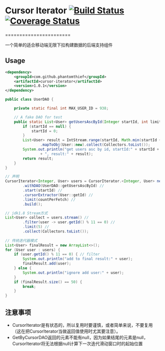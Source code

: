 # Cursor Iterator [![Build Status](https://travis-ci.org/PhantomThief/cursor-iterator.svg)](https://travis-ci.org/PhantomThief/cursor-iterator) [![Coverage Status](https://coveralls.io/repos/PhantomThief/cursor-iterator/badge.svg?branch=master)](https://coveralls.io/r/PhantomThief/cursor-iterator?branch=master)
=======================

一个简单的适合移动端无限下拉构建数据的后端支持组件 

## Usage

```xml
<dependency>
    <groupId>com.github.phantomthief</groupId>
	<artifactId>cursor-iterator</artifactId>
    <version>1.0.1</version>
</dependency>
```

```Java
public class UserDAO {

    private static final int MAX_USER_ID = 938;

    // A fake DAO for test
    public static List<User> getUsersAscById(Integer startId, int limit) {
        if (startId == null) {
            startId = 0;
        }
        List<User> result = IntStream.range(startId, Math.min(startId + limit, MAX_USER_ID))
                .mapToObj(User::new).collect(Collectors.toList());
        System.out.println("get users asc by id, startId:" + startId + ", limit:" + limit
                + ", result:" + result);
        return result;
    }
}

// 声明
CursorIterator<Integer, User> users = CursorIterator.<Integer, User> newBuilder() //
        .withDAO(UserDAO::getUsersAscById) //
        .start(startId) //
        .cursorExtractor(User::getId) //
        .limit(countPerFetch) //
        .build();

// jdk1.8 Stream方式
List<User> collect = users.stream() //
		.filter(user -> user.getId() % 11 == 0) //
		.limit(5) //
        .collect(Collectors.toList());
        
// 传统迭代器模式
List<User> finalResult = new ArrayList<>();
for (User user : users) {
    if (user.getId() % 11 == 0) { // filter
        System.out.println("add to final result:" + user);
        finalResult.add(user);
    } else {
        System.out.println("ignore add user:" + user);
    }
    if (finalResult.size() == 50) {
        break;
    }
}
```

## 注意事项

* CursorIterator是有状态的，所以复用时要谨慎，或者简单来说，不要复用（这在把CursorIterator当做返回值使用时尤其要注意）。
* GetByCursorDAO返回的元素不能有null，因为如果结尾的元素是null，CursorIterator将无法根据null计算下一次迭代滑动窗口时的起始位置